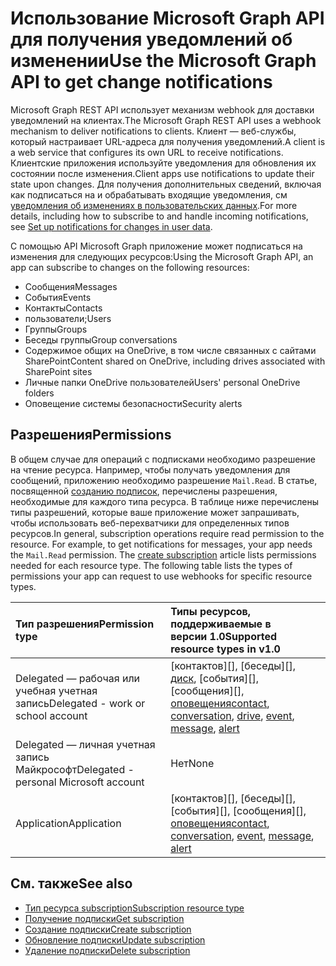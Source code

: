 # <a name="use-the-microsoft-graph-api-to-get-change-notifications"></a><span data-ttu-id="41dd0-101">Использование Microsoft Graph API для получения уведомлений об изменении</span><span class="sxs-lookup"><span data-stu-id="41dd0-101">Use the Microsoft Graph API to get change notifications</span></span>

<span data-ttu-id="41dd0-102">Microsoft Graph REST API использует механизм webhook для доставки уведомлений на клиентах.</span><span class="sxs-lookup"><span data-stu-id="41dd0-102">The Microsoft Graph REST API uses a webhook mechanism to deliver notifications to clients.</span></span> <span data-ttu-id="41dd0-103">Клиент — веб-службы, который настраивает URL-адреса для получения уведомлений.</span><span class="sxs-lookup"><span data-stu-id="41dd0-103">A client is a web service that configures its own URL to receive notifications.</span></span> <span data-ttu-id="41dd0-104">Клиентские приложения используйте уведомления для обновления их состоянии после изменения.</span><span class="sxs-lookup"><span data-stu-id="41dd0-104">Client apps use notifications to update their state upon changes.</span></span> <span data-ttu-id="41dd0-105">Для получения дополнительных сведений, включая как подписаться на и обрабатывать входящие уведомления, см [уведомления об изменениях в пользовательских данных](../../../concepts/webhooks.md).</span><span class="sxs-lookup"><span data-stu-id="41dd0-105">For more details, including how to subscribe to and handle incoming notifications, see [Set up notifications for changes in user data](../../../concepts/webhooks.md).</span></span>

<span data-ttu-id="41dd0-106">С помощью API Microsoft Graph приложение может подписаться на изменения для следующих ресурсов:</span><span class="sxs-lookup"><span data-stu-id="41dd0-106">Using the Microsoft Graph API, an app can subscribe to changes on the following resources:</span></span>

- <span data-ttu-id="41dd0-107">Сообщения</span><span class="sxs-lookup"><span data-stu-id="41dd0-107">Messages</span></span>
- <span data-ttu-id="41dd0-108">События</span><span class="sxs-lookup"><span data-stu-id="41dd0-108">Events</span></span>
- <span data-ttu-id="41dd0-109">Контакты</span><span class="sxs-lookup"><span data-stu-id="41dd0-109">Contacts</span></span>
- <span data-ttu-id="41dd0-110">пользователи;</span><span class="sxs-lookup"><span data-stu-id="41dd0-110">Users</span></span>
- <span data-ttu-id="41dd0-111">Группы</span><span class="sxs-lookup"><span data-stu-id="41dd0-111">Groups</span></span>
- <span data-ttu-id="41dd0-112">Беседы группы</span><span class="sxs-lookup"><span data-stu-id="41dd0-112">Group conversations</span></span>
- <span data-ttu-id="41dd0-113">Содержимое общих на OneDrive, в том числе связанных с сайтами SharePoint</span><span class="sxs-lookup"><span data-stu-id="41dd0-113">Content shared on OneDrive, including drives associated with SharePoint sites</span></span>
- <span data-ttu-id="41dd0-114">Личные папки OneDrive пользователей</span><span class="sxs-lookup"><span data-stu-id="41dd0-114">Users' personal OneDrive folders</span></span>
- <span data-ttu-id="41dd0-115">Оповещение системы безопасности</span><span class="sxs-lookup"><span data-stu-id="41dd0-115">Security alerts</span></span>

## <a name="permissions"></a><span data-ttu-id="41dd0-116">Разрешения</span><span class="sxs-lookup"><span data-stu-id="41dd0-116">Permissions</span></span>

<span data-ttu-id="41dd0-p102">В общем случае для операций с подписками необходимо разрешение на чтение ресурса. Например, чтобы получать уведомления для сообщений, приложению необходимо разрешение `Mail.Read`. В статье, посвященной [созданию подписок](../api/subscription_post_subscriptions.md), перечислены разрешения, необходимые для каждого типа ресурса. В таблице ниже перечислены типы разрешений, которые ваше приложение может запрашивать, чтобы использовать веб-перехватчики для определенных типов ресурсов.</span><span class="sxs-lookup"><span data-stu-id="41dd0-p102">In general, subscription operations require read permission to the resource. For example, to get notifications for messages, your app needs the `Mail.Read` permission. The [create subscription](../api/subscription_post_subscriptions.md) article lists permissions needed for each resource type. The following table lists the types of permissions your app can request to use webhooks for specific resource types.</span></span>

| <span data-ttu-id="41dd0-121">Тип разрешения</span><span class="sxs-lookup"><span data-stu-id="41dd0-121">Permission type</span></span>                        | <span data-ttu-id="41dd0-122">Типы ресурсов, поддерживаемые в версии 1.0</span><span class="sxs-lookup"><span data-stu-id="41dd0-122">Supported resource types in v1.0</span></span>                                 |
| :------------------------------------- | :--------------------------------------------------------------- |
| <span data-ttu-id="41dd0-123">Delegated — рабочая или учебная учетная запись</span><span class="sxs-lookup"><span data-stu-id="41dd0-123">Delegated - work or school account</span></span>     | <span data-ttu-id="41dd0-124">[контактов][], [беседы][], [диск][], [события][], [сообщения][], [оповещения][]</span><span class="sxs-lookup"><span data-stu-id="41dd0-124">[contact][], [conversation][], [drive][], [event][], [message][], [alert][]</span></span> |
| <span data-ttu-id="41dd0-125">Delegated — личная учетная запись Майкрософт</span><span class="sxs-lookup"><span data-stu-id="41dd0-125">Delegated - personal Microsoft account</span></span> | <span data-ttu-id="41dd0-126">Нет</span><span class="sxs-lookup"><span data-stu-id="41dd0-126">None</span></span>                                                             |
| <span data-ttu-id="41dd0-127">Application</span><span class="sxs-lookup"><span data-stu-id="41dd0-127">Application</span></span>                            | <span data-ttu-id="41dd0-128">[контактов][], [беседы][], [события][], [сообщения][], [оповещения][]</span><span class="sxs-lookup"><span data-stu-id="41dd0-128">[contact][], [conversation][], [event][], [message][], [alert][]</span></span>           |

## <a name="see-also"></a><span data-ttu-id="41dd0-129">См. также</span><span class="sxs-lookup"><span data-stu-id="41dd0-129">See also</span></span>

- [<span data-ttu-id="41dd0-130">Тип ресурса subscription</span><span class="sxs-lookup"><span data-stu-id="41dd0-130">Subscription resource type</span></span>](./subscription.md)
- [<span data-ttu-id="41dd0-131">Получение подписки</span><span class="sxs-lookup"><span data-stu-id="41dd0-131">Get subscription</span></span>](../api/subscription_get.md)
- [<span data-ttu-id="41dd0-132">Создание подписки</span><span class="sxs-lookup"><span data-stu-id="41dd0-132">Create subscription</span></span>](../api/subscription_post_subscriptions.md)
- [<span data-ttu-id="41dd0-133">Обновление подписки</span><span class="sxs-lookup"><span data-stu-id="41dd0-133">Update subscription</span></span>](../api/subscription_update.md)
- [<span data-ttu-id="41dd0-134">Удаление подписки</span><span class="sxs-lookup"><span data-stu-id="41dd0-134">Delete subscription</span></span>](../api/subscription_delete.md)

[контакт]: ./contact.md
[contact]: ./contact.md
[беседа]: ./conversation.md
[conversation]: ./conversation.md
[диск]: ./drive.md
[drive]: ./drive.md
[событие]: ./event.md
[event]: ./event.md
[сообщение]: ./message.md
[message]: ./message.md
[оповещения]: ./alert.md
[alert]: ./alert.md
